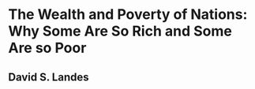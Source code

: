 # The Wealth and Poverty of Nations: Why Some Are So Rich and Some Are so Poor

## David S. Landes

